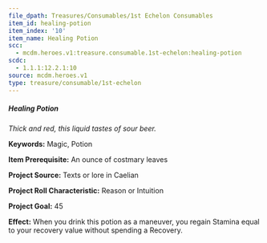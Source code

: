 ```yaml
---
file_dpath: Treasures/Consumables/1st Echelon Consumables
item_id: healing-potion
item_index: '10'
item_name: Healing Potion
scc:
  - mcdm.heroes.v1:treasure.consumable.1st-echelon:healing-potion
scdc:
  - 1.1.1:12.2.1:10
source: mcdm.heroes.v1
type: treasure/consumable/1st-echelon
---
```


##### Healing Potion

*Thick and red, this liquid tastes of sour beer.*

**Keywords:** Magic, Potion

**Item Prerequisite:** An ounce of costmary leaves

**Project Source:** Texts or lore in Caelian

**Project Roll Characteristic:** Reason or Intuition

**Project Goal:** 45

**Effect:** When you drink this potion as a maneuver, you regain Stamina equal to your recovery value without spending a Recovery.
